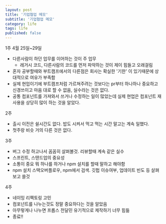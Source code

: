 ```yaml
---
layout: post
title: '기업협업 메모'
subtitle: '기업협업 메모'
category: life
tags: life
published: false
---
```


1주 4월 25일~29일
* 다른사람이 하던 업무를 이어하는 것이 주 업무
  * 레거시 코드, 다른사람의 코드를 먼저 파악하는 것이 제이 힘들고 오래걸림
* 혼자 공부할때와 부트캠프에서의 다른점은 회사는 확실한 '기한' 이 있기때문에
상대적으로 여유가 부족함
* 실제 현업이기에 부트캠프처럼 가르쳐주려는 것보다는 pr부터 하나하나 중요하고 신경쓰이고 마음 대로 할 수 없음, 실수라는 것은 없다.
* 공통 컴포넌트를 가져와서 쓰거나 수정하는 일이 많았는데 실제 현업은 컴포넌트 재사용을 상당히 많이 하는 것을 알았다.


2주
* 출시 이전은 쉴시간도 없다. 밥도 시켜서 먹고 먹는 시간 말고는 계속 일했다.
* 첫주랑 비슷 거의 다른 것은 없다.

3주
* 버그 수정 하고나서 꼼꼼히 살펴볼것. 리뷰할때 계속 같은 실수
* 스프린트, 스탠드업의 중요성
* 소통이 중요 뭐 하나를 하거나 npm 설치를 할때 말하고 해야함
* npm 설치 스택오버플로우, npm에서 검색. 깃헙 이슈여부, 업데이트 빈도 등 살펴보고 쓸것

4주
* 네이밍 리팩토링 고민
* 컴포넌트를 나누는것도 정말 중요하다는 것을 알았음
* 아무렇게나 나누면 프롭스 전달민 유기적으로 제작하기 너무 힘듦
* 종료!!